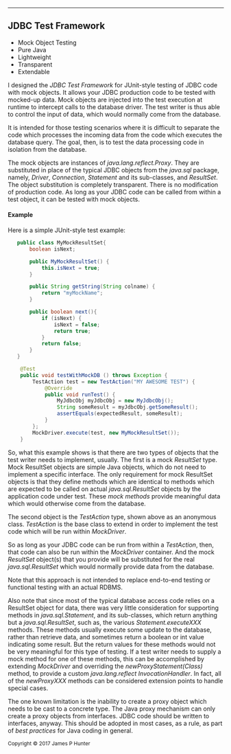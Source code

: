 ----------------
## JDBC Test Framework

* Mock Object Testing
* Pure Java
* Lightweight
* Transparent
* Extendable

I designed the <em>JDBC Test Framework</em> for JUnit-style testing of JDBC code with mock objects. It allows your JDBC production code to be tested with mocked-up data. Mock objects are injected into the test execution at runtime to intercept calls to the database driver. The test writer is thus able to control the input of data, which would normally come from the database.

It is intended for those testing scenarios where it is difficult to separate the code which processes the incoming data from the code which executes the database query. The goal, then, is to test the data processing code in isolation from the database.

The mock objects are instances of <em>java.lang.reflect.Proxy</em>. They are substituted in place of the typical JDBC objects from the <em>java.sql</em> package, namely, <em>Driver</em>, <em>Connection</em>, <em>Statement</em> and its sub-classes, and <em>ResultSet</em>. The object substitution is completely transparent. There is no modification of production code. As long as your JDBC code can be called from within a test object, it can be tested with mock objects.

#### Example
Here is a simple JUnit-style test example:
```java
   public class MyMockResultSet{
       boolean isNext;

       public MyMockResultSet() {
           this.isNext = true;
       }

       public String getString(String colname) {
           return "myMockName";
       }

       public boolean next(){
           if (isNext) {
               isNext = false;
               return true;
           }
           return false;
       }
   }

    @Test
    public void testWithMockDB () throws Exception {
        TestAction test = new TestAction("MY AWESOME TEST") {
            @Override
            public void runTest() {
                MyJdbcObj myJdbcObj = new MyJdbcObj();
                String someResult = myJdbcObj.getSomeResult();
                assertEquals(expectedResult, someResult);
            }
        };
        MockDriver.execute(test, new MyMockResultSet());
    }
```

So, what this example shows is that there are two types of objects that the test writer needs to implement, usually. The first is a mock <em>ResultSet</em> type. Mock ResultSet objects are simple Java objects, which do not need to implement a specific interface. The only requirement for mock ResultSet objects is that they define methods which are identical to methods which are expected to be called on actual <em>java.sql.ResultSet</em> objects by the application code under test. These <em>mock methods</em> provide meaningful data which would otherwise come from the database.

The second object is the <em>TestAction</em> type, shown above as an anonymous class. <em>TestAction</em> is the base class to extend in order to implement the test code which will be run within <em>MockDriver</em>.

So as long as your JDBC code can be run from within a <em>TestAction</em>, then, that code can also be run within the <em>MockDriver</em> container. And the mock <em>ResultSet</em> object(s) that you provide will be substituted for the real <em>java.sql.ResultSet</em> which would normally provide data from the database.

Note that this approach is not intended to replace end-to-end testing or functional testing with an actual RDBMS.

Also note that since most of the typical database access code relies on a ResultSet object for data, there was very little consideration for supporting methods in <em>java.sql.Statement</em>, and its sub-classes, which return anything but a <em>java.sql.ResultSet</em>, such as, the various <em>Statement.executeXXX</em> methods. These methods usually execute some update to the database, rather than retrieve data, and sometimes return a boolean or int value indicating some result. But the return values for these methods would not be very meaningful for this type of testing. If a test writer needs to supply a mock method for one of these methods, this can be accomplished by extending <em>MockDriver</em> and overriding the <em>newProxyStatement(Class)</em> method, to provide a custom <em>java.lang.reflect InvocationHandler</em>. In fact, all of the <em>newProxyXXX</em> methods can be considered extension points to handle special cases.

The one known limitation is the inability to create a proxy object which needs to be cast to a concrete type. The Java proxy mechanism can only create a proxy objects from interfaces. JDBC code should be written to interfaces, anyway. This should be adopted in most cases, as a rule, as part of <em>best practices</em> for Java coding in general.

<span style="font-size: 0.85em;">Copyright &copy; 2017 James P Hunter</span>
